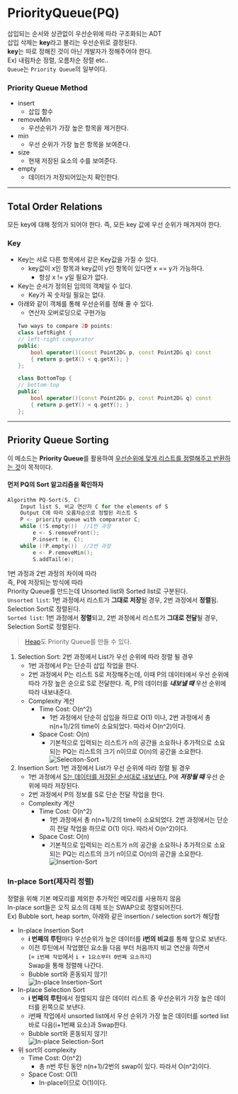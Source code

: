 # PriorityQueue(PQ)
삽입되는 순서와 상관없이 우선순위에 따라 구조화되는 ADT    
삽입 삭제는 **key**라고 불리는 우선순위로 결정된다.    
**key**는 따로 정해진 것이 아닌 개발자가 정해주어야 한다.    
Ex) 내림차순 정렬, 오름차순 정렬 etc..    
`Queue`는 `Priority Queue`의 일부이다.
### Priority Queue Method
* insert
    * 삽입 함수
* removeMin
    * 우선순위가 가장 높은 항목을 제거한다.
* min
    * 우선 순위가 가장 높은 항목을 보여준다.
* size
    * 현재 저장된 요소의 수를 보여준다.
* empty
    * 데이터가 저장되어있는지 확인한다.
***
## Total Order Relations
모든 key에 대해 정의가 되어야 한다.
즉, 모든 key 값에 우선 순위가 매겨져야 한다.    
### Key
* Key는 서로 다른 항목에서 같은 Key값을 가질 수 있다.
    * key값이 x인 항목과 key값이 y인 항목이 있다면 x == y가 가능하다.
        * 항상 x != y일 필요가 없다.
* Key는 순서가 정의된 임의의 객체일 수 있다.
    * Key가 꼭 숫자일 필요는 없다.
* 아래와 같이 객체를 통해 우선순위를 정해 줄 수 있다.
    * 연산자 오버로딩으로 구현가능
    ```c++
    Two ways to compare 2D points:
    class LeftRight {
    // left-right comparator
    public:
        bool operator()(const Point2D& p, const Point2D& q) const
        { return p.getX() < q.getX(); }
    };

    class BottomTop {
    // bottom-top
    public:
        bool operator()(const Point2D& p, const Point2D& q) const
        { return p.getY() < q.getY(); }
    };
    ```
***
## Priority Queue Sorting
이 메소드는 **Priority Queue**를 활용하여 <u>우선순위에 맞게 리스트를 정렬해주고 반환하는 것</u>이 목적이다.
#### 먼저 PQ의 Sort 알고리즘을 확인하자
```c++
Algorithm PQ-Sort(S, C)
    Input list S, 비교 연산자 C for the elements of S
    Output C에 따라 오름차순으로 정렬된 리스트 S
    P <- priority queue with comparator C;
    while (!S.empty())  //1번 과정
        e <- S.removeFront();
        P.insert (e, C);
    while (!P.empty())  //2번 과정
        e <- P.removeMin();
        S.addTail(e);
```
1번 과정과 2번 과정의 차이에 따라    
즉, P에 저장되는 방식에 따라    
Priority Queue를 만드는데 Unsorted list와 Sorted list로 구분된다.    
`Unsorted list`: 1번 과정에서 리스트가 **그대로 저장**될 경우, 2번 과정에서 **정렬**됨. Selection Sort로 정렬된다.    
`Sorted list`: 1번 과정에서 **정렬**되고, 2번 과정에서 리스트가 **그대로 전달**될 경우, Selection Sort로 정렬된다.
> [Heap](./Heap.md)도 Priority Queue를 만들 수 있다.
1. Selection Sort: 2번 과정에서 List가 우선 순위에 따라 정렬 될 경우
    * 1번 과정에서 P는 단순히 삽입 작업을 한다.
    * 2번 과정에서 P는 리스트 S로 저장해주는데, 이때 P의 데이터에서 우선 순위에 따라 가장 높은 순으로 S로 전달한다. 즉, P의 데이터를 ***내보낼 때*** 우선 순위에 따라 내보내준다.
    * Complexity 계산
        * Time Cost: O(n^2)
            * 1번 과정에서 단순히 삽입을 하므로 O(1) 이나, 2번 과정에서 총 n(n+1)/2의 time이 소요되었다. 따라서 O(n^2)이다.
        * Space Cost: O(n)
            * 기본적으로 입력되는 리스트가 n의 공간을 소요하나 추가적으로 소요되는 PQ는 리스트의 크기 n이므로 O(n)의 공간을 소요한다.    
    ![Seleciton-Sort](./img/Selection-Sort.PNG)
2. Insertion Sort: 1번 과정에서 List가 우선 순위에 따라 정렬 될 경우
    * 1번 과정에서 <u>S는 데이터를 저장된 순서대로 내보낸다.</u> P에 ***저장될 때*** 우선 순위에 따라 저장된다.
    * 2번 과정에서 P의 정보를 S로 단순 전달 작업을 한다.
    * Complexity 계산
        * Time Cost: O(n^2)
            * 1번 과정에서 총 n(n+1)/2의 time이 소요되었다. 2번 과정에서는 단순히 전달 작업을 하므로 O(1) 이다. 따라서 O(n^2)이다.
        * Space Cost: O(n)
            * 기본적으로 입력되는 리스트가 n의 공간을 소요하나 추가적으로 소요되는 PQ는 리스트의 크기 n이므로 O(n)의 공간을 소요한다.    
    ![Insertion-Sort](./img/Insertion-Sort.PNG)
### In-place Sort(제자리 정렬)
정렬을 위해 기본 메모리를 제외한 추가적인 메모리를 사용하지 않음    
In-place sort들은 오직 요소의 대체 또는 SWAP으로 정렬되어진다.    
Ex) Bubble sort, heap sortm, 아래와 같은 insertion / selection sort가 해당함
* In-place Insertion Sort
    * **i 번째의 루틴**마다 우선순위가 높은 데이터를 **i번의 비교**를 통해 앞으로 보낸다.
    * 이전 루틴에서 작업했던 요소들 다음 부터 처음까지 비교 연산을 하면서    
    (= `i번째 작업`에서 `i + 1요소부터 0번째 요소까지`)    
    Swap을 통해 정렬해 나간다.
    * Bubble sort와 혼동되지 않기!    
    ![In-place Insertion-Sort](./img/In-place-Insertion-sort.PNG)
* In-place Selection Sort
    * **i 번째의 루틴**에서 정렬되지 않은 데이터 리스트 중 우선순위가 가장 높은 데이터를 왼쪽으로 보낸다.
    * i번째 작업에서 unsorted list에서 우선 순위가 가장 높은 데이터를 sorted list 바로 다음(i+1번째 요소)과 Swap한다. 
    * Bubble sort와 혼동되지 않기!    
    ![In-place Selection-Sort](./img/In-place-Selection-sort.PNG)
* 위 sort의 complexity
    * Time Cost: O(n^2)
        * 총 n번 루틴 동안 n(n+1)/2번의 swap이 있다. 따라서 O(n^2)이다.
    * Space Cost: O(1)
        * In-place이므로 O(1)이다.
